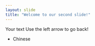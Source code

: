 ```yaml
---
layout: slide
title: "Welcome to our second slide!"
---
```

Your text
Use the left arrow to go back!


- Chinese
